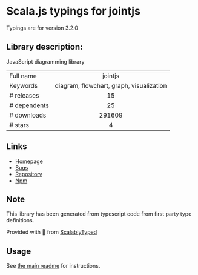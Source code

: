 
# Scala.js typings for jointjs

Typings are for version 3.2.0

## Library description:
JavaScript diagramming library

|                    |                 |
| ------------------ | :-------------: |
| Full name          | jointjs |
| Keywords           | diagram, flowchart, graph, visualization |
| # releases         | 15 |
| # dependents       | 25 |
| # downloads        | 291609 |
| # stars            | 4 |

## Links
- [Homepage](http://jointjs.com)
- [Bugs](https://github.com/clientIO/joint/issues)
- [Repository](https://github.com/clientIO/joint)
- [Npm](https://www.npmjs.com/package/jointjs)
    


## Note
This library has been generated from typescript code from first party type definitions.

Provided with :purple_heart: from [ScalablyTyped](https://github.com/oyvindberg/ScalablyTyped)

## Usage
See [the main readme](../../readme.md) for instructions.


